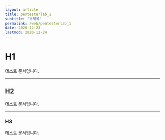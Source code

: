 ```yaml
---
layout: article
title: pentesterlab_I
subtitle: "부제목"
permalink: /web/pentesterlab_1
date: 2020-12-23
lastmod: 2020-12-24
---
```


# H1
테스트 문서입니다.

---

## H2
테스트 문서입니다.

---

### H3
테스트 문서입니다.
